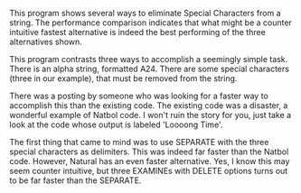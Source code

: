 This program shows several ways to eliminate Special Characters from a string.
The performance comparison indicates that what might be a counter intuitive fastest alternative is indeed the best performing of the three alternatives shown.

This program contrasts three ways to accomplish a seemingly simple task. 
There is an alpha string, formatted A24. There are some special characters (three in our example), that must be removed from the string.
 
There was a posting by someone who was looking for a faster way to accomplish this than the existing code. The existing code was a disaster, a wonderful example of Natbol code. 
I won't ruin the story for you, just take a look at the code whose output is labeled 'Loooong Time'.
 
The first thing that came to mind was to use SEPARATE with the three special characters as delimiters. This was indeed far faster than the Natbol code.
However, Natural has an even faster alternative. Yes, I know this may seem counter intuitive, but three EXAMINEs with DELETE options turns out to be far faster than the SEPARATE.
